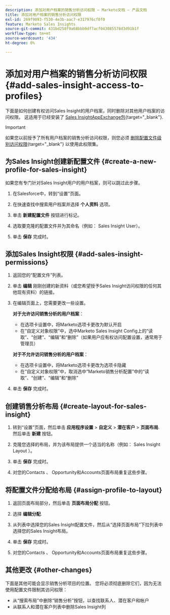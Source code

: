 ```yaml
---
description: 添加对用户档案的销售分析访问权限 — Marketo文档 — 产品文档
title: 添加对用户档案的销售分析访问权限
exl-id: 269f9093-f530-4e3b-aac7-e317976cf0f0
feature: Marketo Sales Insights
source-git-commit: 431bd258f9a68bbb9df7acf043085578d3d91b1f
workflow-type: tm+mt
source-wordcount: '434'
ht-degree: 0%

---
```


# 添加对用户档案的销售分析访问权限 {#add-sales-insight-access-to-profiles}

下面是如何创建有权访问Sales Insight的用户档案，同时删除对其他用户档案的访问权限。 这适用于已经安装了 [Sales InsightAppExchange包](/help/marketo/product-docs/marketo-sales-insight/msi-for-salesforce/installation/install-marketo-sales-insight-package-in-salesforce-appexchange.md){target="_blank"}.

>[!IMPORTANT]
>
>如果您以前授予了所有用户档案的销售分析访问权限，则您必须 [删除配置文件级别访问权限](/help/marketo/product-docs/marketo-sales-insight/msi-for-salesforce/configuration/remove-sales-insight-access.md){target="_blank"} 以使用此权限集。

## 为Sales Insight创建新配置文件 {#create-a-new-profile-for-sales-insight}

如果您有专门针对Sales Insight用户的用户档案，则可以跳过此步骤。

1. 在Salesforce中，转到“设置”页面。

1. 在快速查找中搜索用户档案并选择 **个人资料** 选项。

1. 单击 **新建配置文件** 按钮进行标记。

1. 选取要克隆的配置文件并为其命名（例如： Sales Insight User）。

1. 单击 **保存** 完成时。

## 添加Sales Insight权限 {#add-sales-insight-permissions}

1. 返回您的“配置文件”列表。

1. 单击 **编辑** 刚刚创建的新资料（或您希望授予Sales Insight访问权限的任何其他现有资料）的链接。

1. 在编辑页面上，您需要更改一些设置。

   **对于允许访问销售分析的用户档案**：

   * 在选项卡设置中，将Marketo选项卡更改为默认开启
   * 在“自定义对象权限”中，选中Marketo Sales Insight Config上的“读取”、“创建”、“编辑”和“删除”（如果用户应有权访问配置设置，通常用于管理员）

   **对于不允许访问销售分析的用户档案**：

   * 在选项卡设置中，将Marketo选项卡更改为选项卡隐藏
   * 在“自定义对象权限”中，取消选中“Marketo销售分析配置”中的“读取”、“创建”、“编辑”和“删除”

1. 单击 **保存** 完成时。

## 创建销售分析布局 {#create-layout-for-sales-insight}

1. 转到“设置”页面，然后单击 **应用程序设置** > **自定义** > **潜在客户** > **页面布局**. 然后单击 **新建** 按钮。

1. 克隆您选择的布局，并为该布局提供一个适当的名称（例如： Sales Insight Layout ）。

1. 单击 **保存** 完成时。

1. 对您的Contacts 、 Opportunity和Accounts页面布局重复这些步骤。

## 将配置文件分配给布局 {#assign-profile-to-layout}

1. 返回页面布局部分，然后单击 **页面布局分配** 按钮。

1. 选择 **编辑分配**.

1. 从列表中选择您的Sales Insight配置文件，然后从“选择页面布局”下拉列表中选择您的Sales Insight布局。

1. 单击 **保存** 完成时。

1. 对您的Contacts 、 Opportunity和Accounts页面布局重复这些步骤。

## 其他更改 {#other-changes}

下面是其他可能会显示销售分析项目的位置。 您将必须彻底删除它们，因为无法使用配置文件限制其访问权限：

* 从“搜索布局”中删除“销售分析”按钮，以查找联系人、潜在客户和帐户
* 从联系人和潜在客户列表中删除Sales Insight列
